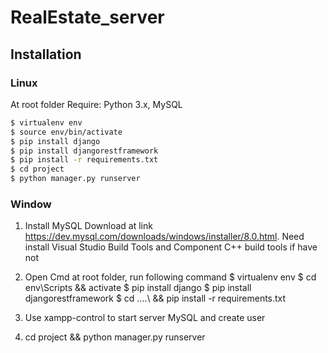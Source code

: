 # RealEstate_server
## Installation

### Linux
At root folder
Require: Python 3.x, MySQL
```sh
$ virtualenv env
$ source env/bin/activate
$ pip install django
$ pip install djangorestframework
$ pip install -r requirements.txt
$ cd project
$ python manager.py runserver
```
### Window

1. Install MySQL
Download at link https://dev.mysql.com/downloads/windows/installer/8.0.html. Need install Visual Studio Build Tools and Component C++ build tools if have not

2. Open Cmd at root folder, run following command
$ virtualenv env
$ cd env\Scripts && activate
$ pip install django
$ pip install djangorestframework
$ cd ..\..\ && pip install -r requirements.txt

3. Use xampp-control to start server MySQL and create user

4. cd project && python manager.py runserver



